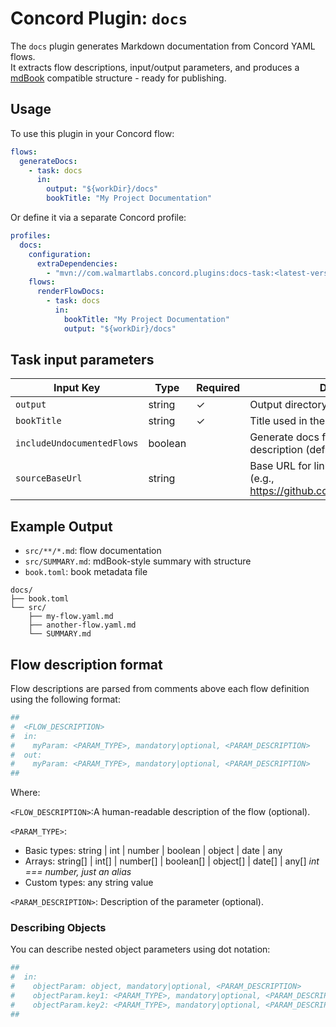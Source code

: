 # Concord Plugin: `docs`

The `docs` plugin generates Markdown documentation from Concord YAML flows.  
It extracts flow descriptions, input/output parameters, 
and produces a [mdBook](https://rust-lang.github.io/mdBook/) 
compatible structure - ready for publishing.

## Usage

To use this plugin in your Concord flow:

```yaml
flows:
  generateDocs:
    - task: docs
      in:
        output: "${workDir}/docs"
        bookTitle: "My Project Documentation"
```

Or define it via a separate Concord profile:

```yaml
profiles:
  docs:
    configuration:
      extraDependencies:
        - "mvn://com.walmartlabs.concord.plugins:docs-task:<latest-version>"
    flows:
      renderFlowDocs:
        - task: docs
          in:
            bookTitle: "My Project Documentation"
            output: "${workDir}/docs"
```

## Task input parameters

| Input Key                  | Type    | Required | Description                                                                              |
|----------------------------|---------|----------|------------------------------------------------------------------------------------------|
| `output`                   | string  | ✓        | Output directory for generated files                                                     |
| `bookTitle`                | string  | ✓        | Title used in the `book.toml` metadata                                                   |
| `includeUndocumentedFlows` | boolean |          | Generate docs for flows without description (default: true )                             |
| `sourceBaseUrl`            | string  |          | Base URL for linking to flow source files (e.g., https://github.com/ORG/REPO/blob/main) |

## Example Output

- `src/**/*.md`: flow documentation
- `src/SUMMARY.md`: mdBook-style summary with structure
- `book.toml`: book metadata file

```
docs/
├── book.toml
└── src/
    ├── my-flow.yaml.md
    ├── another-flow.yaml.md
    └── SUMMARY.md
```

## Flow description format

Flow descriptions are parsed from comments above each flow definition using the following format:

```yaml
##  
#  <FLOW_DESCRIPTION>  
#  in:  
#    myParam: <PARAM_TYPE>, mandatory|optional, <PARAM_DESCRIPTION>  
#  out:  
#    myParam: <PARAM_TYPE>, mandatory|optional, <PARAM_DESCRIPTION>  
## 
```

Where:

`<FLOW_DESCRIPTION>`:A human-readable description of the flow (optional).

`<PARAM_TYPE>`:
- Basic types: string | int | number | boolean | object | date | any
- Arrays: string[] | int[] | number[] | boolean[] | object[] | date[] | any[]
  *int === number, just an alias*
- Custom types: any string value

`<PARAM_DESCRIPTION>`: Description of the parameter (optional).

### Describing Objects

You can describe nested object parameters using dot notation:

```yaml
##  
#  in:  
#    objectParam: object, mandatory|optional, <PARAM_DESCRIPTION>  
#    objectParam.key1: <PARAM_TYPE>, mandatory|optional, <PARAM_DESCRIPTION>  
#    objectParam.key2: <PARAM_TYPE>, mandatory|optional, <PARAM_DESCRIPTION>  
##  
```
